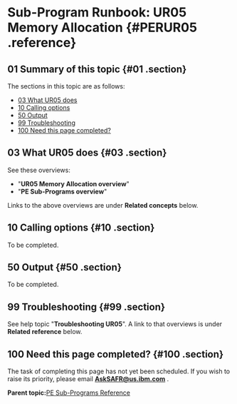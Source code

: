# Sub-Program Runbook: UR05 Memory Allocation {#PERUR05 .reference}

## 01 Summary of this topic {#01 .section}

The sections in this topic are as follows:

-   [03 What UR05 does](PERUR05.md#03)
-   [10 Calling options](PERUR05.md#10)
-   [50 Output](PERUR05.md#50)
-   [99 Troubleshooting](PERUR05.md#99)
-   [100 Need this page completed?](PERUR05.md#100)

## 03 What UR05 does {#03 .section}

See these overviews:

-   "**UR05 Memory Allocation overview**"
-   "**PE Sub-Programs overview**"

Links to the above overviews are under **Related concepts** below.

## 10 Calling options {#10 .section}

To be completed.

## 50 Output {#50 .section}

To be completed.

## 99 Troubleshooting {#99 .section}

See help topic "**Troubleshooting UR05**". A link to that overviews is under **Related reference** below.

## 100 Need this page completed? {#100 .section}

The task of completing this page has not yet been scheduled. If you wish to raise its priority, please email **AskSAFR@us.ibm.com** .

**Parent topic:**[PE Sub-Programs Reference](../html/AAR560PMSubProgRef.md)


